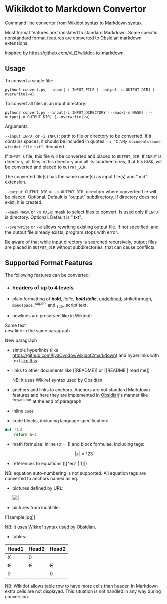 # Wikikdot to Markdown Convertor

Command line convertor from [Wikidot syntax](http://www.wikidot.com/doc:quick-reference) to
[Markdown syntax](http://daringfireball.net/projects/markdown/syntax).

Most format features are translated to standard Markdown. Some specific nonstandard
format features are converted to [Obsidian](https://obsidian.md/) markdown extensions.   

Inspired by https://github.com/vLj2/wikidot-to-markdown.

## Usage
To convert a single file:

    python3 convert.py --input|-i INPUT_FILE [--output|-o OUTPUT_DIR] [--overwrite|-w]

To convert all files in an input directory: 

    python3 convert.py --input|-i INPUT_DIRECTORY [--mask|-m MASK] [--output|-o OUTPUT_DIR] [--overwrite|-w]

Arguments:

`--input INPUT` or `-i INPUT`: path to file or directory to be converted. If it contains spaces,
it should be included in quotes: `-i "C:\My documents\some wikidot file.txt"`. Required.

If `INPUT` is file, this file will be converted and placed to `OUTPUT_DIR`.
If `INPUT` is directory, all files in this directory and all its subdirectories, that fits `MASK`,
will be converted and placed to `OUTPUT_DIR`.

The converted file(s) has the same name(s) as input file(s) and ".md" extension. 

`--output OUTPUT_DIR` or `-o OUTPUT_DIR`: directory where converted file will be placed.
Optional. Default is "output" subdirectory. If directory does not exist, it is created.

`--mask MASK` or `-m MASK`: mask to select files to convert. Is used only if `INPUT` is directory.
Optional. Default is ".txt".

`--overwrite` or `-w`: allows rewriting existing output file. If not specified,
and the output file already exists, program stops with error.

Be aware of that while input directory is searched recursively, output files are placed in
`OUTPUT_DIR` without subdirectories, that can cause conflicts.

## Supported Format Features

The following features can be converted:

- ### headers of up to 4 levels

- plain formatting of **bold**, *italic*, ***bold italic***, <u>underlined</u>, ~~strikethrough~~, `monospace`, <sup>super-</sup> and <sub>sub-</sub> script text.

- newlines are preserved like in Wikidot:
  
Some text  
new line in the same paragraph

New paragraph

- simple hyperlinks (like https://github.com/IlyaOvodov/wikidot2markdown) and hyperlinks with text
[like this](https://github.com/IlyaOvodov/wikidot2markdown)

- links to other documents like [[README]] or [[README | read me]]

  NB: it uses Wikiref syntax used by Obsidian.

- anchors and links to anchors. Anchors are not standard Markdown features and here they 
are implemented in [Obsidian](https:://obsidian.md)'s manner like <sup>^myanchor</sup> at the end of paragraph.

- inline `code`

- code blocks, including language specification:
```Python
def f(a):
    return a+1
```

- math formulae: inline ($\alpha=1$) and block formulae, including tags:

$$ \tag{eq1}
|x| = 123
$$

- references to equations ([[^eq1 | 1]])

NB: equation auto-numbering is not supported. All equation tags are converted to anchors 
  named as eq<original tag>.

- pictures defined by URL:
  
  ![|](https://upload.wikimedia.org/wikipedia/commons/a/af/DBSCAN-Illustration.svg)

- pictures from local file:

![[sample.jpg]]

  NB: it uses Wikiref syntax used by Obsidian.

- tables:

| Head1 | Head2 | Head2 |
| --- | --- | --- |
| X | 0 |   |
| ~~X~~ | ~~X~~ | ~~X~~ |
| 0 |   | 0  |

NB: Wikidot allows table row to have more cells than header. In Markdown extra cells are not displayed.
This situation is not handled in any way during conversion.